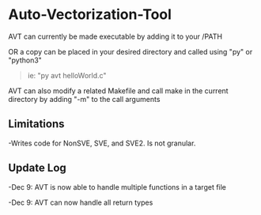 # Auto-Vectorization-Tool

AVT can currently be made executable by adding it to your /PATH

OR a copy can be placed in your desired directory and called using "py" or "python3"

> ie: "py avt helloWorld.c"

AVT can also modify a related Makefile and call make in the current directory by adding "-m" to the call arguments

## Limitations

-Writes code for NonSVE, SVE, and SVE2. Is not granular.

## Update Log

-Dec 9: AVT is now able to handle multiple functions in a target file

-Dec 9: AVT can now handle all return types
